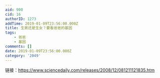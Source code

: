 ```yaml
---
aid: 900
cid: 16
authorID: 1273
addTime: 2019-01-09T23:56:00.000Z
title: 生男还是生女？要看爸爸的基因
tags:
    - 爸爸
    - 基因
comments: []
date: 2019-01-09T23:56:00.000Z
category: '2049'
---
```


链接：https://www.sciencedaily.com/releases/2008/12/081211121835.htm
